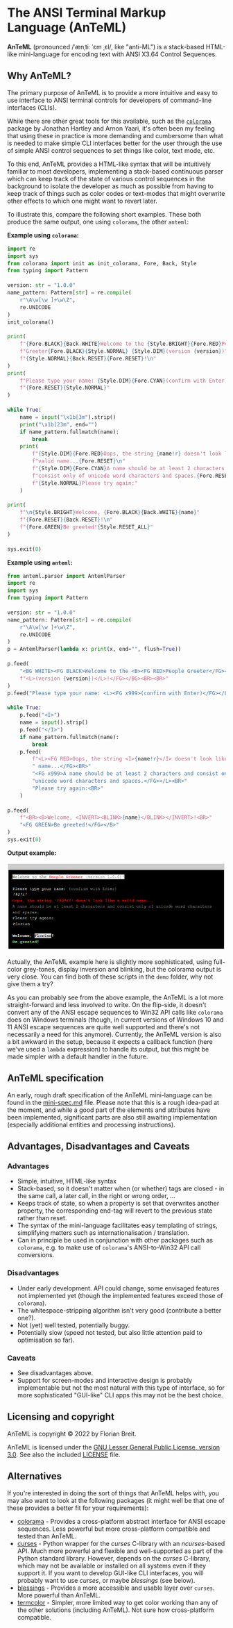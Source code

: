 # The ANSI Terminal Markup Language (AnTeML)

**AnTeML** (pronounced /ˈænˌtiː ˈɛm ˌɛl/, like "anti-ML") is a stack-based HTML-like mini-language for encoding text with ANSI X3.64 Control Sequences.

## Why AnTeML?
The primary purpose of AnTeML is to provide a more intuitive and easy to use interface to ANSI terminal controls for developers of command-line interfaces (CLIs).

While there are other great tools for this available, such as the [`colorama`](https://pypi.org/project/colorama/) package by Jonathan Hartley and Arnon Yaari, it's often been my feeling that using these in practice is more demanding and cumbersome than what is needed to make simple CLI interfaces better for the user through the use of simple ANSI control sequences to set things like color, text mode, etc.

To this end, AnTeML provides a HTML-like syntax that will be intuitively familiar to most developers, implementing a stack-based continuous parser which can keep track of the state of various control sequences in the background to isolate the developer as much as possible from having to keep track of things such as color codes or text-modes that might overwrite other effects to which one might want to revert later.

To illustrate this, compare the following short examples. These both produce the same output, one using `colorama`, the other `anteml`:

**Example using `colorama`:**
```python
import re
import sys
from colorama import init as init_colorama, Fore, Back, Style
from typing import Pattern

version: str = "1.0.0"
name_pattern: Pattern[str] = re.compile(
    r"\A\w[\w ]+\w\Z",
    re.UNICODE
)
init_colorama()

print(
    f"{Fore.BLACK}{Back.WHITE}Welcome to the {Style.BRIGHT}{Fore.RED}People "
    f"Greeter{Fore.BLACK}{Style.NORMAL} {Style.DIM}(version {version})"
    f"{Style.NORMAL}{Back.RESET}{Fore.RESET}!\n"
)
print(
    f"Please type your name: {Style.DIM}{Fore.CYAN}(confirm with Enter)"
    f"{Fore.RESET}{Style.NORMAL}"
)

while True:
    name = input("\x1b[3m").strip()
    print("\x1b[23m", end="")
    if name_pattern.fullmatch(name):
        break
    print(
        f"{Style.DIM}{Fore.RED}Oops, the string {name!r} doesn't look like a "
        f"valid name...{Fore.RESET}\n"
        f"{Style.DIM}{Fore.CYAN}A name should be at least 2 characters and "
        f"consist only of unicode word characters and spaces.{Fore.RESET}\n"
        f"{Style.NORMAL}Please try again:"
    )

print(
    f"\n{Style.BRIGHT}Welcome, {Fore.BLACK}{Back.WHITE}{name}"
    f"{Fore.RESET}{Back.RESET}!\n"
    f"{Fore.GREEN}Be greeted!{Style.RESET_ALL}"
)

sys.exit(0)
```

**Example using `anteml`:**
```python
from anteml.parser import AntemlParser
import re
import sys
from typing import Pattern

version: str = "1.0.0"
name_pattern: Pattern[str] = re.compile(
    r"\A\w[\w ]+\w\Z",
    re.UNICODE
)
p = AntemlParser(lambda x: print(x, end="", flush=True))

p.feed(
    "<BG WHITE><FG BLACK>Welcome to the <B><FG RED>People Greeter</FG></B> "
    f"<L>(version {version})</L>!</FG></BG><BR><BR>"
)
p.feed("Please type your name: <L><FG x999>(confirm with Enter)</FG></L><BR>")

while True:
    p.feed("<I>")
    name = input().strip()
    p.feed("</I>")
    if name_pattern.fullmatch(name):
        break
    p.feed(
        f"<L><FG RED>Oops, the string <I>{name!r}</I> doesn't look like a valid"
        " name...</FG><BR>"
        "<FG x999>A name should be at least 2 characters and consist only of "
        "unicode word characters and spaces.</FG></L><BR>"
        "Please try again:<BR>"
    )

p.feed(
    f"<BR><B>Welcome, <INVERT><BLINK>{name}</BLINK></INVERT>!<BR>"
    "<FG GREEN>Be greeted!</FG></B>"
)
sys.exit(0)
```

**Output example:**
<!--
<style>
.blink {
  animation: blinker 2s linear infinite;
}
@keyframes blinker {
  50% {
    opacity: 0.5;
  }
}
</style>
<pre style="background:black;color:#ddd;padding:1em;border:1px solid #ccc;border-top:1.5em solid #ccc">
<span style="background:white;color:black">Welcome to the <b style="color:red">People Greeter</b> <span style="font-weight:lighter;opacity:0.8">(version 1.0.0)</span>!</span><br />
Please type your name: <span style="color:#999">(confirm with Enter)</span>
<i>!%$*£!</i>
<b><span style="color:red">Oops, the string <i>'!%$*£!'</i> does't look like a valid name...</b>
<span style="color:#999">A name should be at least 2 characters and consist only of unicode word characters and spaces.</span>
Please try again:
<i>Florian</i>

<b style="color:white">Welcome, <span style="color:black;background:white" class="blink">Florian</span>!</b>
<b style="color:lightgreen">Be greeted!</b>
</pre>
-->
![greeter_anteml.py output sample](https://github.com/thatfloflo/anteml/raw/main/demo/greeter_anteml.png "Example output")

Actually, the AnTeML example here is slightly more sophisticated, using full-color grey-tones, display inversion and blinking, but the colorama output is very close. You can find both of these scripts in the `demo` folder, why not give them a try?

As you can probably see from the above example, the AnTeML is a lot more straight-forward and less involved to write. On the flip-side, it doesn't convert any of the ANSI escape sequences to Win32 API calls like `colorama` does on Windows terminals (though, in current versions of Windows 10 and 11 ANSI escape sequences are quite well supported and there's not necessarily a need for this anymore). Currently, the AnTeML version is also a bit awkward in the setup, because it expects a callback function (here we've used a `lambda` expression) to handle its output, but this might be made simpler with a default handler in the future.

## AnTeML specification

An early, rough draft specification of the AnTeML mini-language can be found in the [mini-spec.md](./mini-spec.md) file. Please note that this is a rough idea-pad at the moment, and while a good part of the elements and attributes have been implemented, significant parts are also still awaiting implementation (especially additional entities and processing instructions).

## Advantages, Disadvantages and Caveats

### Advantages
* Simple, intuitive, HTML-like syntax
* Stack-based, so it doesn't matter when (or whether) tags are closed - in the same call, a later call, in the right or wrong order, ...
* Keeps track of state, so when a property is set that overwrites another property, the corresponding end-tag will revert to the previous state rather than reset.
* The syntax of the mini-language facilitates easy templating of strings, simplifying matters such as internationalisation / translation.
* Can in principle be used in conjunction with other packages such as `colorama`, e.g. to make use of `colorama`'s ANSI-to-Win32 API call conversions.

### Disadvantages
* Under early development. API could change, some envisaged features not implemented yet (though the implemented features exceed those of `colorama`).
* The whitespace-stripping algorithm isn't very good (contribute a better one?).
* Not (yet) well tested, potentially buggy.
* Potentially slow (speed not tested, but also little attention paid to optimisation so far).

### Caveats
* See disadvantages above.
* Support for screen-modes and interactive design is probably implementable but not the most natural with this type of interface, so for more sophisticated "GUI-like" CLI apps this may not be the best choice.

## Licensing and copyright

AnTeML is copyright &copy; 2022 by Florian Breit.

AnTeML is licensed under the [GNU Lesser General Public License, version 3.0](https://www.gnu.org/licenses/lgpl-3.0.en.html). See also the included [LICENSE](./LICENSE) file.

## Alternatives

If you're interested in doing the sort of things that AnTeML helps with, you may also want to look at the following packages (it might well be that one of these provides a better fit for your requirements):

* [colorama](https://pypi.org/project/colorama/) - Provides a cross-platform abstract interface for ANSI escape sequences. Less powerful but more cross-platform compatible and tested than AnTeML.
* [curses](https://docs.python.org/3/library/curses.html) - Python wrapper for the *curses* C-library with an *ncurses*-based API. Much more powerful and flexible and well-supported as part of the Python standard library. However, depends on the *curses* C-library, which may not be available or installed on all systems even if they support it. If you want to develop GUI-like CLI interfaces, you will probably want to use *curses*, or maybe *blessings* (see below).
* [blessings](https://pypi.org/project/blessings/) - Provides a more accessible and usable layer over `curses`. More powerful than AnTeML.
* [termcolor](https://pypi.org/project/termcolor/) - Simpler, more limited way to get color working than any of the other solutions (including AnTeML). Not sure how cross-platform compatible.